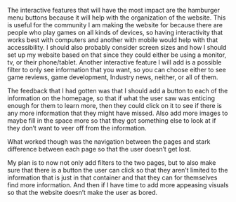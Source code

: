 The interactive features that will have the most impact are the hamburger menu buttons because it will help with the organization of the website. This is useful for the community I am making the website for because there are people who play games on all kinds of devices, so having interactivity that works best with computers and another with mobile would help with that accessibility.  I should also probably consider screen sizes  and how I should set up my website based on that since they could either be using a monitor, tv, or their phone/tablet. Another interactive feature I will add is a possible filter to only see information that you want, so you can choose either to see game reviews, game development, Industry news, neither, or all of them.



The feedback that I had gotten was that I should add a button to each of the information on the homepage, so that if what the user saw was enticing enough for them to learn more, then they could click on it to see if there is any more information that they might have missed. Also add more images to maybe fill in the space more so that they got something else to look at if they don’t want to veer off from the information.

What worked though was the navigation between the pages and stark difference between each page so that the user doesn’t get lost.

My plan is to now not only add filters to the two pages, but to also make sure that there is a button the user can click so that they aren’t limited to the information that is just in that container and that they can for themselves find more information. And then if I have time to add more appeasing visuals so that the website doesn’t make the user as bored.
